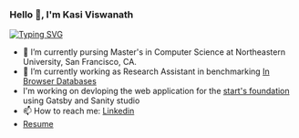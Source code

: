 ### Hello 👋, I'm Kasi Viswanath 

[![Typing SVG](https://readme-typing-svg.demolab.com?font=Fira+Code&pause=1000&width=435&lines=I'm+doing+masters+in+CS+at+NEU;I'm+working+as+Research+Assistant;I'm+looking+for+Full+Time+SDE'23)](https://git.io/typing-svg)

- 🌱 I’m currently pursing Master's in Computer Science at Northeastern University, San Francisco, CA.
- 🔭 I’m currently working as Research Assistant in benchmarking [In Browser Databases](https://observablehq.com/d/dc562520a7fa44d0?collection=@kasivisu4/data-processing-benchmark)
-  I'm working on devloping the web application for the [start's foundation](https://github.com/yianan261/StartsFoundation) using Gatsby and Sanity studio
- 📫 How to reach me: [Linkedin](https://www.linkedin.com/in/kasivisu4/)
- [Resume](https://raw.githubusercontent.com/kasivisu4/kasivisu4/main/Kasi_Resume.pdf)

<!--
**kasivisu4/kasivisu4** is a ✨ _special_ ✨ repository because its `README.md` (this file) appears on your GitHub profile.

Here are some ideas to get you started:

- 🔭 I’m currently working on ...
- 🌱 I’m currently learning ...
- 👯 I’m looking to collaborate on ...
- 🤔 I’m looking for help with ...
- 💬 Ask me about ...
- 📫 How to reach me: ...
- 😄 Pronouns: ...
- ⚡ Fun fact: ...
-->
